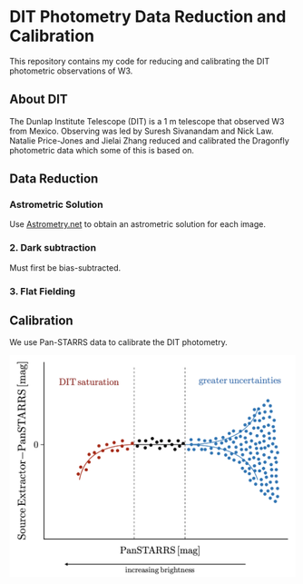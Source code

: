 # DIT Photometry Data Reduction and Calibration

This repository contains my code for reducing and calibrating the DIT photometric observations of W3.

## About DIT
The Dunlap Institute Telescope (DIT) is a 1 m telescope that observed W3 from Mexico. Observing was led by Suresh Sivanandam and Nick Law. Natalie Price-Jones and Jielai Zhang reduced and calibrated the Dragonfly photometric data which some of this is based on.

## Data Reduction

### Astrometric Solution
Use [Astrometry.net](astrometry.net) to obtain an astrometric solution for each image.

### 2. Dark subtraction
Must first be bias-subtracted.

### 3. Flat Fielding

## Calibration
We use Pan-STARRS data to calibrate the DIT photometry.

![alt text](figures/zp_plot.png)
